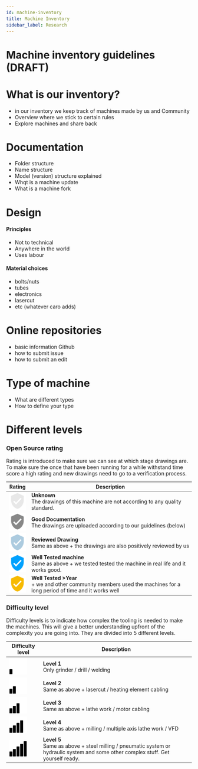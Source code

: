 ```yaml
---
id: machine-inventory
title: Machine Inventory
sidebar_label: Research
---
```


# Machine inventory guidelines (DRAFT)



# What is our inventory?
- in our inventory we keep track of machines made by us and Community
- Overview where we stick to certain rules
- Explore machines and share back


# Documentation
- Folder structure
- Name structure
- Model (version) structure explained
- Whqt is a machine update
- What is a machine fork

# Design
#### Principles
- Not to technical
- Anywhere in the world
- Uses labour

#### Material choices
- bolts/nuts
- tubes
- electronics
- lasercut
- etc (whatever caro adds)

# Online repositories
- basic information Github
- how to submit issue
- how to submit an edit


# Type of machine
- What are different types
- How to define your type

# Different levels


### Open Source rating

Rating is introduced to make sure we can see at which stage drawings are. To make sure the once that have been running for a while withstand time score a high rating and new drawings need to go to a verification process.

| Rating |  Description           |
|---------|------------|
| <img src="../assets/guides/quality-1.png" width="50px"/> |   **Unknown** <br> The drawings of this machine are not according to any quality standard.         |
| <img src="../assets/guides/quality-2.png" width="50px"/> |  **Good Documentation** <br>  The drawings are uploaded according to our guidelines (below)          |
| <img src="../assets/guides/quality-3.png" width="50px"/> |  **Reviewed Drawing** <br>  Same as above + the drawings are also positively reviewed by us        |
| <img src="../assets/guides/quality-4.png" width="50px"/> |  **Well Tested machine** <br> Same as above + we tested tested the machine in real life and it works good.    |
| <img src="../assets/guides/quality-5.png" width="50px"/> |  **Well Tested >Year** <br>  + we and other community members used the machines for a long period of time and it works well    |



### Difficulty level
Difficulty levels is to indicate how complex the tooling is needed to make the machines. This will give a better understanding upfront of the complexity you are going into. They are divided into 5 different levels.

| Difficulty level |        Description     |
|---------|------------|
| <img src="../assets/guides/level_1.png" width="50px"/> | **Level 1** <br>  Only grinder / drill / welding
| <img src="../assets/guides/level_2.png" width="50px"/> | **Level 2** <br> Same as above + lasercut / heating element cabling
| <img src="../assets/guides/level_3.png" width="50px"/> | **Level 3** <br> Same as above + lathe work / motor cabling
| <img src="../assets/guides/level_4.png" width="50px"/> | **Level 4** <br> Same as above + milling / multiple axis lathe work / VFD
| <img src="../assets/guides/level_5.png" width="50px"/> | **Level 5** <br> Same as above + steel milling / pneumatic system or hydraulic system and some other complex stuff. Get yourself ready.
